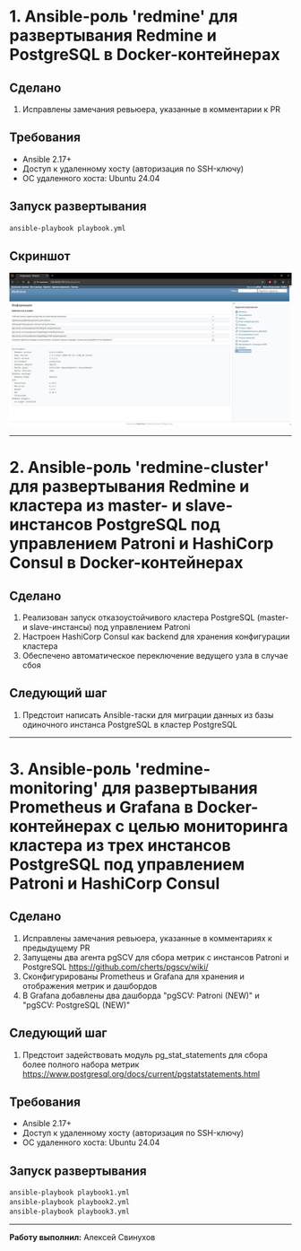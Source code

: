 # 1. Ansible-роль 'redmine' для развертывания Redmine и PostgreSQL в Docker-контейнерах

## Сделано
1. Исправлены замечания ревьюера, указанные в комментарии к PR

## Требования

- Ansible 2.17+
- Доступ к удаленному хосту (авторизация по SSH-ключу)
- ОС удаленного хоста: Ubuntu 24.04

## Запуск развертывания
```bash
ansible-playbook playbook.yml
```
## Скриншот
<img width="900" alt="image" src="screenshots/redmine.jpg">

---
# 2. Ansible-роль 'redmine-cluster' для развертывания Redmine и кластера из master- и slave-инстансов PostgreSQL под управлением Patroni и HashiCorp Consul в Docker-контейнерах

## Сделано
1. Реализован запуск отказоустойчивого кластера PostgreSQL (master- и slave-инстансы) под управлением Patroni
2. Настроен HashiCorp Consul как backend для хранения конфигурации кластера
3. Обеспечено автоматическое переключение ведущего узла в случае сбоя

## Следующий шаг
1. Предстоит написать Ansible-таски для миграции данных из базы одиночного инстанса PostgreSQL в кластер PostgreSQL

---
# 3. Ansible-роль 'redmine-monitoring' для развертывания Prometheus и Grafana в Docker-контейнерах с целью мониторинга кластера из трех инстансов PostgreSQL под управлением Patroni и HashiCorp Consul

## Сделано
1. Исправлены замечания ревьюера, указанные в комментариях к предыдущему PR
2. Запущены два агента pgSCV для сбора метрик с инстансов Patroni и PostgreSQL https://github.com/cherts/pgscv/wiki/
3. Сконфигурированы Prometheus и Grafana для хранения и отображения метрик и дашбордов
4. В Grafana добавлены два дашборда "pgSCV: Patroni (NEW)" и "pgSCV: PostgreSQL (NEW)"

## Следующий шаг
1. Предстоит задействовать модуль pg_stat_statements для сбора более полного набора метрик
https://www.postgresql.org/docs/current/pgstatstatements.html

## Требования

- Ansible 2.17+
- Доступ к удаленному хосту (авторизация по SSH-ключу)
- ОС удаленного хоста: Ubuntu 24.04

## Запуск развертывания
```bash
ansible-playbook playbook1.yml
ansible-playbook playbook2.yml
ansible-playbook playbook3.yml
```

---
**Работу выполнил:** Алексей Свинухов
